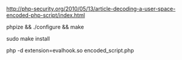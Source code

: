 http://php-security.org/2010/05/13/article-decoding-a-user-space-encoded-php-script/index.html

phpize && ./configure && make

sudo make install

php -d extension=evalhook.so encoded_script.php
